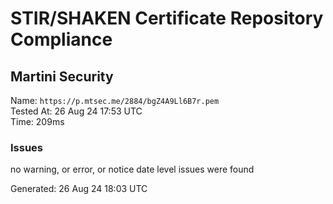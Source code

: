 # STIR/SHAKEN Certificate Repository Compliance

## Martini Security

Name: `https://p.mtsec.me/2884/bgZ4A9Ll6B7r.pem`\
Tested At: 26 Aug 24 17:53 UTC\
Time: 209ms

### Issues

no warning, or error, or notice date level issues were found

Generated: 26 Aug 24 18:03 UTC